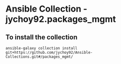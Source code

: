 # Ansible Collection - jychoy92.packages_mgmt
## To install the collection
```shell
ansible-galaxy collection install git+https://github.com/jychoy92/Ansible-Collections.git#/packages_mgmt/
```
